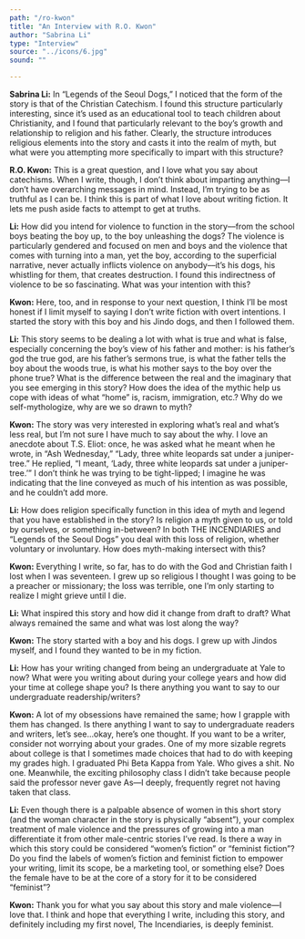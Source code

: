 ```yaml
---
path: "/ro-kwon"
title: "An Interview with R.O. Kwon"
author: "Sabrina Li"
type: "Interview"
source: "../icons/6.jpg"
sound: ""

---
```

 
__Sabrina Li:__ In “Legends of the Seoul Dogs,” I noticed that the form of the story is that of the Christian Catechism. I found this structure particularly interesting, since it’s used as an educational tool to teach children about Christianity, and I found that particularly relevant to the boy’s growth and relationship to religion and his father. Clearly, the structure introduces religious elements into the story and casts it into the realm of myth, but what were you attempting more specifically to impart with this structure?

__R.O. Kwon:__ This is a great question, and I love what you say about catechisms. When I write, though, I don’t think about imparting anything—I don’t have overarching messages in mind. Instead, I’m trying to be as truthful as I can be. I think this is part of what I love about writing fiction. It lets me push aside facts to attempt to get at truths.

__Li:__ How did you intend for violence to function in the story––from the school boys beating the boy up, to the boy unleashing the dogs? The violence is particularly gendered and focused on men and boys and the violence that comes with turning into a man, yet the boy, according to the superficial narrative, never actually inflicts violence on anybody––it’s his dogs, his whistling for them, that creates destruction. I found this indirectness of violence to be so fascinating. What was your intention with this?

__Kwon:__ Here, too, and in response to your next question, I think I’ll be most honest if I limit myself to saying I don’t write fiction with overt intentions. I started the story with this boy and his Jindo dogs, and then I followed them.

__Li:__ This story seems to be dealing a lot with what is true and what is false, especially concerning the boy’s view of his father and mother: is his father’s god the true god, are his father’s sermons true, is what the father tells the boy about the woods true, is what his mother says to the boy over the phone true? What is the difference between the real and the imaginary that you see emerging in this story? How does the idea of the mythic help us cope with ideas of what “home” is, racism, immigration, etc.? Why do we self-mythologize, why are we so drawn to myth?

__Kwon:__ The story was very interested in exploring what’s real and what’s less real, but I’m not sure I have much to say about the why. I love an anecdote about T.S. Eliot: once, he was asked what he meant when he wrote, in “Ash Wednesday,” “Lady, three white leopards sat under a juniper-tree.” He replied, “I meant, ‘Lady, three white leopards sat under a juniper-tree.’” I don’t think he was trying to be tight-lipped; I imagine he was indicating that the line conveyed as much of his intention as was possible, and he couldn’t add more.

__Li:__ How does religion specifically function in this idea of myth and legend that you have established in the story? Is religion a myth given to us, or told by ourselves, or something in-between? In both THE INCENDIARIES and “Legends of the Seoul Dogs” you deal with this loss of religion, whether voluntary or involuntary. How does myth-making intersect with this?

__Kwon:__ Everything I write, so far, has to do with the God and Christian faith I lost when I was seventeen. I grew up so religious I thought I was going to be a preacher or missionary; the loss was terrible, one I’m only starting to realize I might grieve until I die.

__Li:__ What inspired this story and how did it change from draft to draft? What always remained the same and what was lost along the way?

__Kwon:__ The story started with a boy and his dogs. I grew up with Jindos myself, and I found they wanted to be in my fiction.

__Li:__ How has your writing changed from being an undergraduate at Yale to now? What were you writing about during your college years and how did your time at college shape you? Is there anything you want to say to our undergraduate readership/writers?

__Kwon:__ A lot of my obsessions have remained the same; how I grapple with them has changed. Is there anything I want to say to undergraduate readers and writers, let’s see…okay, here’s one thought. If you want to be a writer, consider not worrying about your grades. One of my more sizable regrets about college is that I sometimes made choices that had to do with keeping my grades high. I graduated Phi Beta Kappa from Yale. Who gives a shit. No one. Meanwhile, the exciting philosophy class I didn’t take because people said the professor never gave As—I deeply, frequently regret not having taken that class.

__Li:__ Even though there is a palpable absence of women in this short story (and the woman character in the story is physically “absent”), your complex treatment of male violence and the pressures of growing into a man differentiate it from other male-centric stories I’ve read. Is there a way in which this story could be considered “women’s fiction” or “feminist fiction”? Do you find the labels of women’s fiction and feminist fiction to empower your writing, limit its scope, be a marketing tool, or something else? Does the female have to be at the core of a story for it to be considered “feminist”?

__Kwon:__ Thank you for what you say about this story and male violence—I love that. I think and hope that everything I write, including this story, and definitely including my first novel, The Incendiaries, is deeply feminist.  
